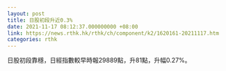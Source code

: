 ```yaml
---
layout: post
title: 日股初段升近0.3%
date: 2021-11-17 08:12:37.000000000 +08:00
link: https://news.rthk.hk/rthk/ch/component/k2/1620161-20211117.htm
categories: rthk
---
```


日股初段靠穩，日經指數較早時報29889點，升81點，升幅0.27%。
